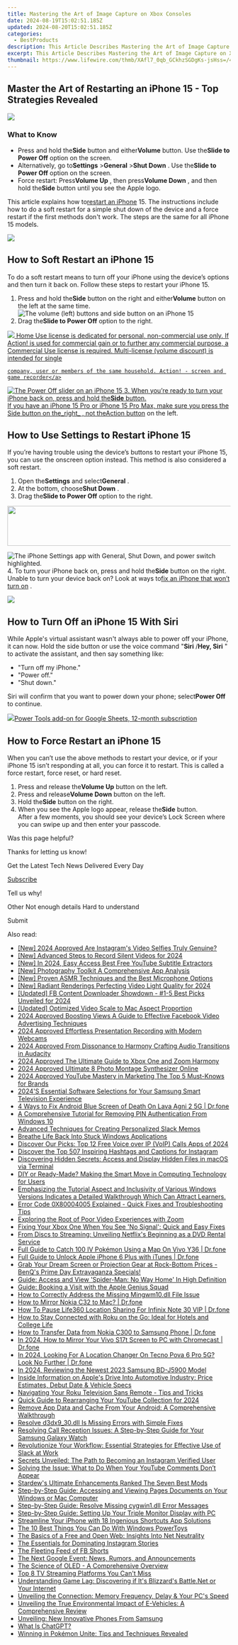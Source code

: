 ```yaml
---
title: Mastering the Art of Image Capture on Xbox Consoles
date: 2024-08-19T15:02:51.185Z
updated: 2024-08-20T15:02:51.185Z
categories:
  - BestProducts
description: This Article Describes Mastering the Art of Image Capture on Xbox Consoles
excerpt: This Article Describes Mastering the Art of Image Capture on Xbox Consoles
thumbnail: https://www.lifewire.com/thmb/XAfl7_0qb_GCkhzSGDgKs-jsHss=/400x300/filters:no_upscale():max_bytes(150000):strip_icc():format(webp)/xboxonescreenshot-5aa2f62e642dca003622cd40.png
---
```


## Master the Art of Restarting an iPhone 15 - Top Strategies Revealed
<!-- affiliate ads begin -->
<a href="https://shop.mondly.com/affiliate.php?ACCOUNT=ATISTUDI&AFFILIATE=108875&PATH=https%3A%2F%2Fwww.mondly.com%3FAFFILIATE%3D108875%26RESOURCE%3D%2BGeneral%2B970x90%2B"><img src="https://secure.avangate.com/images/merchant/69c418c33ec2e1a4267fa9bb77fa1428/general-970x90.gif" border="0"></a>
<!-- affiliate ads end -->
### What to Know

* Press and hold the**Side** button and either**Volume** button. Use the**Slide to Power Off** option on the screen.
* Alternatively, go to**Settings** \>**General** \>**Shut Down** . Use the**Slide to Power Off** option on the screen.
* Force restart: Press**Volume Up** , then press**Volume Down** , and then hold the**Side** button until you see the Apple logo.

 This article explains how to[restart an iPhone](https://www.lifewire.com/how-to-restart-iphone-2000288) 15\. The instructions include how to do a soft restart for a simple shut down of the device and a force restart if the first methods don't work. The steps are the same for all iPhone 15 models.

<!-- affiliate ads begin -->
<a href="https://secure.2checkout.com/order/checkout.php?PRODS=4715391&QTY=1&AFFILIATE=108875&CART=1"><img src="https://secure.avangate.com/images/merchant/7f687767ccf20fcea1c9dc4a5adc2326/Digisigner_banner_728_x_90_color_version.png" border="0"></a>
<!-- affiliate ads end -->
## How to Soft Restart an iPhone 15

 To do a soft restart means to turn off your iPhone using the device’s options and then turn it back on. Follow these steps to restart your iPhone 15.

1. Press and hold the**Side** button on the right and either**Volume** button on the left at the same time.  
![The volume (left) buttons and side button on an iPhone 15](https://www.lifewire.com/thmb/TmHUOU_P6SpM3wMTkgaBlQ6knbg=/1500x0/filters:no_upscale():max_bytes(150000):strip_icc():format(webp)/Side-and-Volume-buttons-on-iPhone-15-Pro-ce7f29a6f4bb4cf3bb66ea8b0b928ba3.jpg)
2. Drag the**Slide to Power Off** option to the right.  
<!-- affiliate ads begin -->
<a href="https://checkout.mirillis.com/order/checkout.php?PRODS=4704640&QTY=1&AFFILIATE=108875&CART=1"> <img src="https://secure.avangate.com/images/merchant/547a5a56d43f6d40f9a6a2f76501d013/products/1_mirillis_action_boxshot_store_1x.jpg" border="0">
	Home Use license is dedicated for personal, non-commercial use only. 
	If Action! is used for commercial gain or to further any commercial purpose, 
	a Commercial Use license is required. Multi-license (volume discount) is intended for single 
 
	company, user or members of the same household. Action! - screen and game recorder</a>
<!-- affiliate ads end -->
![The Power Off slider on an iPhone 15](https://www.lifewire.com/thmb/_gkqlHLFwAAe43qTejESczVRQeE=/1500x0/filters:no_upscale():max_bytes(150000):strip_icc():format(webp)/iPhone15-Power-Off-Slider-8662940-84a3f064e5dc4278b8c8abb4a8bcbf56-a833a36d8094471694b628adb004cc60.jpg)
3. When you’re ready to turn your iPhone back on, press and hold the**Side** button.  
 If you have an iPhone 15 Pro or iPhone 15 Pro Max, make sure you press the Side button on the_right_ , not the[Action button](https://www.lifewire.com/use-action-button-on-iphone-15-pro-7972021) on the left.

## How to Use Settings to Restart iPhone 15

 If you’re having trouble using the device’s buttons to restart your iPhone 15, you can use the onscreen option instead. This method is also considered a soft restart.

1. Open the**Settings** and select**General** .
2. At the bottom, choose**Shut Down** .
3. Drag the**Slide to Power Off** option to the right.  
<!-- affiliate ads begin -->
<a href="https://mindmanager.sjv.io/c/5597632/1787667/20231" target="_top" id="1787667"><img src="//a.impactradius-go.com/display-ad/20231-1787667" border="0" alt="" width="728" height="90"/></a><img height="0" width="0" src="https://imp.pxf.io/i/5597632/1787667/20231" style="position:absolute;visibility:hidden;" border="0" />
<!-- affiliate ads end -->
![The iPhone Settings app with General, Shut Down, and power switch highlighted.](https://www.lifewire.com/thmb/qkqSasRdubWydWHUBG5CkQeJstI=/1500x0/filters:no_upscale():max_bytes(150000):strip_icc():format(webp)/Turn-Of-iPhone-15-Pro-in-Settings-6be83e8413504c42b9bc2f146153f7da.jpg)
4. To turn your iPhone back on, press and hold the**Side** button on the right.  
 Unable to turn your device back on? Look at ways to[fix an iPhone that won’t turn on](https://www.lifewire.com/what-to-do-when-your-iphone-wont-turn-on-2000281) .

<!-- affiliate ads begin -->
<a href="https://estore.winxdvd.com/order/checkout.php?PRODS=4081991&QTY=1&AFFILIATE=108875&CART=1"><img src="https://www.winxdvd.com/affiliate/new-banner/wt-500x500.jpg" border="0"></a>
<!-- affiliate ads end -->
## How to Turn Off an iPhone 15 With Siri

 While Apple's virtual assistant wasn't always able to power off your iPhone, it can now. Hold the side button or use the voice command "**Siri** /**Hey, Siri** " to activate the assistant, and then say something like:

* "Turn off my iPhone."
* "Power off."
* "Shut down."

 Siri will confirm that you want to power down your phone; select**Power Off** to continue.

<!-- affiliate ads begin -->
<a href="https://secure.2checkout.com/order/checkout.php?PRODS=4721564&QTY=1&AFFILIATE=108875&CART=1"><img src="https://secure.avangate.com/images/merchant/c14a8df1e1b4d5297e9cb30cb34d5a00/products/copy_power-tools-48.png" border="0">Power Tools add-on for Google Sheets, 12-month subscription</a>
<!-- affiliate ads end -->
## How to Force Restart an iPhone 15

 When you can’t use the above methods to restart your device, or if your iPhone 15 isn’t responding at all, you can force it to restart. This is called a force restart, force reset, or hard reset.

1. Press and release the**Volume Up** button on the left.
2. Press and release**Volume Down** button on the left.
3. Hold the**Side** button on the right.
4. When you see the Apple logo appear, release the**Side** button.  
 After a few moments, you should see your device’s Lock Screen where you can swipe up and then enter your passcode.

Was this page helpful?

Thanks for letting us know!

 Get the Latest Tech News Delivered Every Day

[Subscribe](https://www.lifewire.com/#)

Tell us why!

 Other  Not enough details  Hard to understand

 Submit

<ins class="adsbygoogle"
     style="display:block"
     data-ad-format="autorelaxed"
     data-ad-client="ca-pub-7571918770474297"
     data-ad-slot="1223367746"></ins>



<ins class="adsbygoogle"
     style="display:block"
     data-ad-client="ca-pub-7571918770474297"
     data-ad-slot="8358498916"
     data-ad-format="auto"
     data-full-width-responsive="true"></ins>

<span class="atpl-alsoreadstyle">Also read:</span>
<div><ul>
<li><a href="https://instagram-clips.techidaily.com/new-2024-approved-are-instagrams-video-selfies-truly-genuine/"><u>[New] 2024 Approved  Are Instagram's Video Selfies Truly Genuine?</u></a></li>
<li><a href="https://screen-sharing-recording.techidaily.com/new-advanced-steps-to-record-silent-videos-for-2024/"><u>[New] Advanced Steps to Record Silent Videos for 2024</u></a></li>
<li><a href="https://facebook-video-share.techidaily.com/new-in-2024-easy-access-best-free-youtube-subtitle-extractors/"><u>[New] In 2024, Easy Access  Best Free YouTube Subtitle Extractors</u></a></li>
<li><a href="https://extra-support.techidaily.com/new-photography-toolkit-a-comprehensive-app-analysis/"><u>[New] Photography Toolkit  A Comprehensive App Analysis</u></a></li>
<li><a href="https://youtube-stream.techidaily.com/new-proven-asmr-techniques-and-the-best-microphone-options/"><u>[New] Proven ASMR Techniques and the Best Microphone Options</u></a></li>
<li><a href="https://fox-boxes.techidaily.com/new-radiant-renderings-perfecting-video-light-quality-for-2024/"><u>[New] Radiant Renderings  Perfecting Video Light Quality for 2024</u></a></li>
<li><a href="https://facebook-video-recording.techidaily.com/updated-fb-content-downloader-showdown-1-5-best-picks-unveiled-for-2024/"><u>[Updated] FB Content Downloader Showdown - #1-5 Best Picks Unveiled for 2024</u></a></li>
<li><a href="https://eaxpv-info.techidaily.com/updated-optimized-video-scale-to-mac-aspect-proportion/"><u>[Updated] Optimized Video Scale to Mac Aspect Proportion</u></a></li>
<li><a href="https://facebook-clips.techidaily.com/2024-approved-boosting-views-a-guide-to-effective-facebook-video-advertising-techniques/"><u>2024 Approved  Boosting Views  A Guide to Effective Facebook Video Advertising Techniques</u></a></li>
<li><a href="https://visual-screen-recording.techidaily.com/2024-approved-effortless-presentation-recording-with-modern-webcams/"><u>2024 Approved  Effortless Presentation Recording with Modern Webcams</u></a></li>
<li><a href="https://some-knowledge.techidaily.com/2024-approved-from-dissonance-to-harmony-crafting-audio-transitions-in-audacity/"><u>2024 Approved  From Dissonance to Harmony  Crafting Audio Transitions in Audacity</u></a></li>
<li><a href="https://article-tips.techidaily.com/2024-approved-the-ultimate-guide-to-xbox-one-and-zoom-harmony/"><u>2024 Approved  The Ultimate Guide to Xbox One and Zoom Harmony</u></a></li>
<li><a href="https://some-skills.techidaily.com/2024-approved-ultimate-8-photo-montage-synthesizer-online/"><u>2024 Approved  Ultimate 8 Photo Montage Synthesizer Online</u></a></li>
<li><a href="https://facebook-video-share.techidaily.com/2024-approved-youtube-mastery-in-marketing-the-top-5-must-knows-for-brands/"><u>2024 Approved  YouTube Mastery in Marketing  The Top 5 Must-Knows for Brands</u></a></li>
<li><a href="https://tech-recovery.techidaily.com/2024s-essential-software-selections-for-your-samsung-smart-television-experience/"><u>2024'S Essential Software Selections for Your Samsung Smart Television Experience</u></a></li>
<li><a href="https://howto.techidaily.com/4-ways-to-fix-android-blue-screen-of-death-on-lava-agni-2-5g-drfone-by-drfone-fix-android-problems-fix-android-problems/"><u>4 Ways to Fix Android Blue Screen of Death On Lava Agni 2 5G | Dr.fone</u></a></li>
<li><a href="https://tech-recovery.techidaily.com/a-comprehensive-tutorial-for-removing-pin-authentication-from-windows-10/"><u>A Comprehensive Tutorial for Removing PIN Authentication From Windows 10</u></a></li>
<li><a href="https://tech-recovery.techidaily.com/advanced-techniques-for-creating-personalized-slack-memos/"><u>Advanced Techniques for Creating Personalized Slack Memos</u></a></li>
<li><a href="https://win11-tips.techidaily.com/breathe-life-back-into-stuck-windows-applications/"><u>Breathe Life Back Into Stuck Windows Applications</u></a></li>
<li><a href="https://tech-recovery.techidaily.com/discover-our-picks-top-12-free-voice-over-ip-voip-calls-apps-of-2024/"><u>Discover Our Picks: Top 12 Free Voice over IP (VoIP) Calls Apps of 2024</u></a></li>
<li><a href="https://techno-recovery.techidaily.com/discover-the-top-507-inspiring-hashtags-and-captions-for-instagram/"><u>Discover the Top 507 Inspiring Hashtags and Captions for Instagram</u></a></li>
<li><a href="https://tech-recovery.techidaily.com/discovering-hidden-secrets-access-and-display-hidden-files-in-macos-via-terminal/"><u>Discovering Hidden Secrets: Access and Display Hidden Files in macOS via Terminal</u></a></li>
<li><a href="https://tech-recovery.techidaily.com/diy-or-ready-made-making-the-smart-move-in-computing-technology-for-users/"><u>DIY or Ready-Made? Making the Smart Move in Computing Technology for Users</u></a></li>
<li><a href="https://tech-recovery.techidaily.com/1722903562160-emphasizing-the-tutorial-aspect-and-inclusivity-of-various-windows-versions-indicates-a-detailed-walkthrough-which-can-attract-learners/"><u>Emphasizing the Tutorial Aspect and Inclusivity of Various Windows Versions Indicates a Detailed Walkthrough Which Can Attract Learners.</u></a></li>
<li><a href="https://techno-recovery.techidaily.com/error-code-0x80004005-explained-quick-fixes-and-troubleshooting-tips/"><u>Error Code 0X80004005 Explained - Quick Fixes and Troubleshooting Tips</u></a></li>
<li><a href="https://tech-recovery.techidaily.com/exploring-the-root-of-poor-video-experiences-with-zoom/"><u>Exploring the Root of Poor Video Experiences with Zoom</u></a></li>
<li><a href="https://tech-recovery.techidaily.com/fixing-your-xbox-one-when-you-see-no-signal-quick-and-easy-fixes/"><u>Fixing Your Xbox One When You See 'No Signal': Quick and Easy Fixes</u></a></li>
<li><a href="https://tech-recovery.techidaily.com/from-discs-to-streaming-unveiling-netflixs-beginning-as-a-dvd-rental-service/"><u>From Discs to Streaming: Unveiling Netflix's Beginning as a DVD Rental Service</u></a></li>
<li><a href="https://change-location.techidaily.com/full-guide-to-catch-100-iv-pokemon-using-a-map-on-vivo-y36-drfone-by-drfone-virtual-android/"><u>Full Guide to Catch 100 IV Pokémon Using a Map On Vivo Y36 | Dr.fone</u></a></li>
<li><a href="https://iphone-unlock.techidaily.com/full-guide-to-unlock-apple-iphone-6-plus-with-itunes-drfone-by-drfone-ios/"><u>Full Guide to Unlock Apple iPhone 6 Plus with iTunes | Dr.fone</u></a></li>
<li><a href="https://buynow-help.techidaily.com/grab-your-dream-screen-or-projection-gear-at-rock-bottom-prices-benqs-prime-day-extravaganza-specials/"><u>Grab Your Dream Screen or Projection Gear at Rock-Bottom Prices - BenQ's Prime Day Extravaganza Specials!</u></a></li>
<li><a href="https://tech-recovery.techidaily.com/guide-access-and-view-spider-man-no-way-home-in-high-definition/"><u>Guide: Access and View 'Spider-Man: No Way Home' In High Definition</u></a></li>
<li><a href="https://tech-recovery.techidaily.com/guide-booking-a-visit-with-the-apple-genius-squad/"><u>Guide: Booking a Visit with the Apple Genius Squad</u></a></li>
<li><a href="https://tech-recovery.techidaily.com/how-to-correctly-address-the-missing-mingwm10dll-file-issue/"><u>How to Correctly Address the Missing Mingwm10.dll File Issue</u></a></li>
<li><a href="https://screen-mirror.techidaily.com/how-to-mirror-nokia-c32-to-mac-drfone-by-drfone-android/"><u>How to Mirror Nokia C32 to Mac? | Dr.fone</u></a></li>
<li><a href="https://location-social.techidaily.com/how-to-pause-life360-location-sharing-for-infinix-note-30-vip-drfone-by-drfone-virtual-android/"><u>How To Pause Life360 Location Sharing For Infinix Note 30 VIP | Dr.fone</u></a></li>
<li><a href="https://tech-recovery.techidaily.com/how-to-stay-connected-with-roku-on-the-go-ideal-for-hotels-and-college-life/"><u>How to Stay Connected with Roku on the Go: Ideal for Hotels and College Life</u></a></li>
<li><a href="https://android-transfer.techidaily.com/how-to-transfer-data-from-nokia-c300-to-samsung-phone-drfone-by-drfone-transfer-from-android-transfer-from-android/"><u>How to Transfer Data from Nokia C300 to Samsung Phone | Dr.fone</u></a></li>
<li><a href="https://screen-mirror.techidaily.com/in-2024-how-to-mirror-your-vivo-s17t-screen-to-pc-with-chromecast-drfone-by-drfone-android/"><u>In 2024, How to Mirror Your Vivo S17t Screen to PC with Chromecast | Dr.fone</u></a></li>
<li><a href="https://phone-solutions.techidaily.com/in-2024-looking-for-a-location-changer-on-tecno-pova-6-pro-5g-look-no-further-drfone-by-drfone-virtual-android/"><u>In 2024, Looking For A Location Changer On Tecno Pova 6 Pro 5G? Look No Further | Dr.fone</u></a></li>
<li><a href="https://extra-guidance.techidaily.com/in-2024-reviewing-the-newest-2023-samsung-bd-j5900-model/"><u>In 2024, Reviewing the Newest 2023 Samsung BD-J5900 Model</u></a></li>
<li><a href="https://tech-recovery.techidaily.com/inside-information-on-apples-drive-into-automotive-industry-price-estimates-debut-date-and-vehicle-specs/"><u>Inside Information on Apple's Drive Into Automotive Industry: Price Estimates, Debut Date & Vehicle Specs</u></a></li>
<li><a href="https://tech-recovery.techidaily.com/navigating-your-roku-television-sans-remote-tips-and-tricks/"><u>Navigating Your Roku Television Sans Remote - Tips and Tricks</u></a></li>
<li><a href="https://youtube-blog.techidaily.com/-guide-to-rearranging-your-youtube-collection-for-2024/"><u>Quick Guide to Rearranging Your YouTube Collection for 2024</u></a></li>
<li><a href="https://tech-recovery.techidaily.com/remove-app-data-and-cache-from-your-android-a-comprehensive-walkthrough/"><u>Remove App Data and Cache From Your Android: A Comprehensive Walkthrough</u></a></li>
<li><a href="https://tech-recovery.techidaily.com/resolve-d3dx930dll-is-missing-errors-with-simple-fixes/"><u>Resolve d3dx9_30.dll Is Missing Errors with Simple Fixes</u></a></li>
<li><a href="https://tech-recovery.techidaily.com/resolving-call-reception-issues-a-step-by-step-guide-for-your-samsung-galaxy-watch/"><u>Resolving Call Reception Issues: A Step-by-Step Guide for Your Samsung Galaxy Watch</u></a></li>
<li><a href="https://tech-recovery.techidaily.com/revolutionize-your-workflow-essential-strategies-for-effective-use-of-slack-at-work/"><u>Revolutionize Your Workflow: Essential Strategies for Effective Use of Slack at Work</u></a></li>
<li><a href="https://tech-recovery.techidaily.com/secrets-unveiled-the-path-to-becoming-an-instagram-verified-user/"><u>Secrets Unveiled: The Path to Becoming an Instagram Verified User</u></a></li>
<li><a href="https://tech-recovery.techidaily.com/solving-the-issue-what-to-do-when-your-youtube-comments-dont-appear/"><u>Solving the Issue: What to Do When Your YouTube Comments Don’t Appear</u></a></li>
<li><a href="https://on-screen-recording.techidaily.com/stardews-ultimate-enhancements-ranked-the-seven-best-mods/"><u>Stardew's Ultimate Enhancements Ranked  The Seven Best Mods</u></a></li>
<li><a href="https://tech-recovery.techidaily.com/step-by-step-guide-accessing-and-viewing-pages-documents-on-your-windows-or-mac-computer/"><u>Step-by-Step Guide: Accessing and Viewing Pages Documents on Your Windows or Mac Computer</u></a></li>
<li><a href="https://tech-recovery.techidaily.com/step-by-step-guide-resolve-missing-cygwin1dll-error-messages/"><u>Step-by-Step Guide: Resolve Missing cygwin1.dll Error Messages</u></a></li>
<li><a href="https://tech-recovery.techidaily.com/step-by-step-guide-setting-up-your-triple-monitor-display-with-pc/"><u>Step-by-Step Guide: Setting Up Your Triple Monitor Display with PC</u></a></li>
<li><a href="https://tech-recovery.techidaily.com/1722895323954-streamline-your-iphone-with-18-ingenious-shortcuts-app-solutions/"><u>Streamline Your iPhone with 18 Ingenious Shortcuts App Solutions</u></a></li>
<li><a href="https://win11.techidaily.com/the-10-best-things-you-can-do-with-windows-powertoys/"><u>The 10 Best Things You Can Do With Windows PowerToys</u></a></li>
<li><a href="https://tech-recovery.techidaily.com/the-basics-of-a-free-and-open-web-insights-into-net-neutrality/"><u>The Basics of a Free and Open Web: Insights Into Net Neutrality</u></a></li>
<li><a href="https://instagram-video-recordings.techidaily.com/the-essentials-for-dominating-instagram-stories/"><u>The Essentials for Dominating Instagram Stories</u></a></li>
<li><a href="https://facebook-video-content.techidaily.com/the-fleeting-feed-of-fb-shorts/"><u>The Fleeting Feed of FB Shorts</u></a></li>
<li><a href="https://tech-recovery.techidaily.com/the-next-google-event-news-rumors-and-announcements/"><u>The Next Google Event: News, Rumors, and Announcements</u></a></li>
<li><a href="https://tech-recovery.techidaily.com/the-science-of-oled-a-comprehensive-overview/"><u>The Science of OLED - A Comprehensive Overview</u></a></li>
<li><a href="https://tech-recovery.techidaily.com/top-8-tv-streaming-platforms-you-cant-miss/"><u>Top 8 TV Streaming Platforms You Can't Miss</u></a></li>
<li><a href="https://tech-recovery.techidaily.com/understanding-game-lag-discovering-if-its-blizzards-battlenet-or-your-internet/"><u>Understanding Game Lag: Discovering if It's Blizzard's Battle.Net or Your Internet</u></a></li>
<li><a href="https://tech-recovery.techidaily.com/unveiling-the-connection-memory-frequency-delay-and-your-pcs-speed/"><u>Unveiling the Connection: Memory Frequency, Delay & Your PC's Speed</u></a></li>
<li><a href="https://tech-recovery.techidaily.com/unveiling-the-true-environmental-impact-of-e-vehicles-a-comprehensive-review/"><u>Unveiling the True Environmental Impact of E-Vehicles: A Comprehensive Review</u></a></li>
<li><a href="https://tech-recovery.techidaily.com/unveiling-new-innovative-phones-from-samsung/"><u>Unveiling: New Innovative Phones From Samsung</u></a></li>
<li><a href="https://tech-recovery.techidaily.com/what-is-chatgpt/"><u>What Is ChatGPT?</u></a></li>
<li><a href="https://tech-recovery.techidaily.com/winning-in-pokemon-unite-tips-and-techniques-revealed/"><u>Winning in Pokémon Unite: Tips and Techniques Revealed</u></a></li>
</ul></div>
